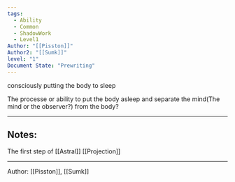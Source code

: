 ```yaml
---
tags:
  - Ability
  - Common
  - ShadowWork
  - Level1
Author: "[[Pisston]]"
Author2: "[[Sumk]]"
level: "1"
Document State: "Prewriting"
---
```

consciously putting the body to sleep

The processe or ability to put the body asleep and separate the mind(The mind or the observer?) from the body? 
- - -
## Notes:
The first step of [[Astral]] [[Projection]]
- - -
Author: [[Pisston]], [[Sumk]]

